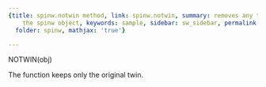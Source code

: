 ```yaml
---
{title: spinw.notwin method, link: spinw.notwin, summary: removes any twin added to
    the spinw object, keywords: sample, sidebar: sw_sidebar, permalink: spinw_notwin.html,
  folder: spinw, mathjax: 'true'}

---
```

 
NOTWIN(obj)
 
The function keeps only the original twin.
 


